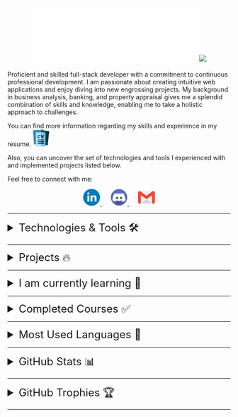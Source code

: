 <div align="center" width="100%">
<img src="header.svg" style="width:75%" alt="Click to see the source"><img src="images/earth-black.gif" width="25%"/>
</div>

</br>
Proficient and skilled full-stack developer with a commitment to continuous professional development. I am passionate about creating intuitive web applications and enjoy diving into new engrossing projects. My background in business analysis, banking, and property appraisal gives me a splendid combination of skills and knowledge, enabling me to take a holistic approach to challenges.

You can find more information regarding my skills and experience in my resume.
<a href="https://flowcv.com/resume/95vgl16kej"><img width="38px" src="images/cv.png" onmouseover='this.src="images/discord.png"' onmouseout="this.src='images/cv-black.png'"></a>

Also, you can uncover the set of technologies and tools I experienced with and implemented projects listed below.

Feel free to connect with me:

<p align="center" style="text-decoration:none">
  <a href="https://www.linkedin.com/in/opavlyk/"
  target="_blank" rel="noreferrer">
    <img src="images/linkedin-one.png" width="38" height="38"/>
  </a>&nbsp&nbsp&nbsp&nbsp
  <a href="https://discordapp.com/users/1085667541902442638" target="_blank" rel="noreferrer">
    <img src="images/discord.png" width="38" height="38"/>
  </a>&nbsp&nbsp&nbsp&nbsp
  <a href="mailto:pavlykolek@gmail.com" target="_blank" rel="noreferrer">
    <img src="images/gmail-one.png" width="38" height="38"/>
  </a>
</p>

---

<details>
  <summary style="font-size:24px">Technologies & Tools 🛠️</summary>
  <br>
  <table>  
    <tr><strong>Languages:</strong></tr>     
      <tr> <!-- line 1 -->
        <td align="center" height="108" width="108">
          <a href="https://www.javascript.com/">
            <img src="images/javascript.svg" width="48" height="48" alt="JAVASCRIPT"/>
          </a>
          <br/><strong>JavaScript</strong>
        </td>
        <td align="center" height="108" width="108">
          <a href="https://developer.mozilla.org/en-US/docs/Web/HTML">
            <img src="images/html.svg" width="48" height="48" alt="HTML"/>
          </a>
          <br/><strong>HTML</strong>
        </td>
        <td align="center" height="108" width="108">
          <a href="https://developer.mozilla.org/en-US/docs/Web/CSS">
            <img src="images/css.svg" width="48" height="48" alt="CSS"/>
          </a>
          <br/><strong>CSS</strong>
        </td>
        <td align="center" height="108" width="108">
          <a href="www.python.org">
            <img src="images/python.png" width="48" height="48" alt="RUBY"/>
          </a>
          <br/><strong>Python</strong>
        </td>
        <td align="center" height="108" width="108">
          <a href="https://developer.mozilla.org/en-US/docs/Glossary/SQL"><img src="images/sql.png" width="48" height="48" alt="SQL"/>
          </a>
          <br/><strong>SQL</strong>
        </td>
        <td align="center" height="108" width="108">
          <a href="https://rubyonrails.org/">
            <img src="images/ruby.png" width="48" height="48" alt="RUBY"/>
          </a>
          <br/><strong>Ruby</strong>
        </td>
    </tr>
  </table> 
  <table> 
    <tr><strong>Frontend:</strong></tr>
    <tr> <!-- line 2 -->
      <td align="center" height="108" width="108">
        <a href="https://reactjs.org/">
          <img src="images/react.png" width="48" height="48" alt="REACT"/>
        </a>
        <br/><strong>React</strong>
      </td>
            <td align="center" height="108" width="108">
        <a href="https://redux.js.org/">
          <img src="images/redux.png" width="48" height="48" alt="Redux"/>
        </a>
        <br/><strong>Redux</strong>
      </td>
      <td align="center" height="108" width="108">
        <a href="https://reactrouter.com/en/main">
          <img src="images/react-router.png" width="52" height="33" alt="React-router"/>
        </a>
        <br/><strong>React Router</strong>
      <td align="center" height="108" width="108">
        <a href="https://axios-http.com/docs/intro">
          <img src="images/axios.png" width="58" height="48" alt="Axios"/>
        </a>
        <br/><strong>Axios</strong>
      </td>
            <td align="center" height="108" width="108">
        <a href="https://tanstack.com/query/latest">
          <img src="images/react-query.png" width="48" height="48" alt="React Query"/>
        </a>
        <br/><strong>React Query</strong>
      </td>
      <td align="center" height="108" width="108">
        <a href="https://reactnative.dev/">
          <img src="images/react.png" width="48" height="48" alt="REACT"/>
        </a>
        <br/><strong>React Native</strong>
      </td>
      <td align="center" height="108" width="108">
        <a href="https://reactnavigation.org/">
          <img src="images/reactnav.svg" width="48" height="48" alt="Next.js"/>
        </a>
        <br/><strong>React Navigation</strong>
      </td>
      <!-- <td align="center" height="108" width="108">
        <a href="https://jquery.com/">
          <img src="images/jquery.svg" width="48" height="48" alt="JQUERY"/>
        </a>
        <br/><strong>jQuery</strong>
      </td> -->
    </tr>
    <tr> <!-- line 3 -->
    <td align="center" height="108" width="108">
        <a href="https://nextjs.org/">
          <img src="images/next.png" width="48" height="48" alt="Next.js"/>
        </a>
        <br/><strong>Next.js</strong>
      </td>
      <td align="center" height="108" width="108">
        <a href="https://getbootstrap.com/">
          <img src="images/bootstrap.png" width="48" height="48" alt="Bootstrap"/>
        </a>
        <br/><strong>Bootstrap</strong>
      </td>
      <td align="center" height="108" width="108">
        <a href="https://sass-lang.com/">
          <img src="images/sass.svg" width="48" height="48" alt="SASS"/>
        </a>
        <br/><strong>SASS</strong>
      </td>
      <td align="center" height="108" width="108">
        <a href="https://tailwindui.com/">
          <img src="images/tailwind.svg" width="48" height="48" alt="TAILWIND"/>
        </a>
        <br/><strong>Tailwind</strong>
      </td>
      <td align="center" height="108" width="108">
        <a href="https://github.com/css-modules/css-modules">
          <img src="images/css-modules.png" width="50" height="50" alt="CSS Modules"/>
        </a>
        <br/><strong>CSS Modules</strong>
      </td>
      <td align="center" height="108" width="108">
        <a href="https://styled-components.com/">
          <img src="images/sc.png" width="50" height="48" alt="Styled Components"/>
        </a>
        <br/><strong>Styled Components</strong>
      </td>
      <!-- <td align="center" height="108" width="108">
        <a href="https://mui.com/">
          <img src="images/mui.svg" width="48" height="48" alt="MaterialUI"/>
        </a>
        <br/><strong>Material UI</strong>
      </td> -->
    </tr>
    </table>
    <table>
      <tr><strong>Backend:</strong></tr>
        <tr> <!-- line 4 -->
            <td align="center" height="108" width="108">
        <a href="https://nodejs.org/en">
          <img src="images/node.png" width="42" height="48" alt="Nodejs"/>
        </a>
        <br/><strong>Node.js</strong>
      </td>
      <td align="center" height="108" width="108">
        <a href="https://expressjs.com/">
          <img src="images/express.png" width="48" height="48" alt="Express"/>
        </a>
        <br/><strong>Express</strong>
      </td>
      <td align="center" height="108" width="108">
        <a href="https://www.postgresql.org/">
          <img src="images/postgresql.png" width="48" height="48"alt="POSTGRESQL"/>
        </a>
        <br/><strong>PostgreSQL</strong>
      </td>
      <td align="center" height="108" width="108">
        <a href="https://supabase.com/">
          <img src="images/supabase.svg" width="48" height="48" alt="SUPABASE"/>
        </a>
        <br/><strong>Supabase</strong>
      </td>
      <td align="center" height="108" width="108">
        <a href="https://www.mongodb.com/">
          <img src="images/mongodb.png" width="48" height="48" alt="MONGODB"/>
        </a>
        <br/><strong>MongoDB</strong>
      </td>
      <td align="center" height="108" width="108">
        <a href="https://mongoosejs.com/">
          <img src="images/mongoose.png" width="60" height="38" alt="Mongoose"/>
        </a>
        <br/><strong>Mongoose</strong>
      </td>
    </tr>
    </table>
    <table>
      <tr><strong>Useful libraries:</strong></tr>
      <tr> <!-- line 5 -->
        <td align="center" height="108" width="108">
        <a href="https://auth0.com/">
          <img src="images/auth.png" width="48" height="48" alt="Auth0"/>
        </a>
        <br/><strong>Auth0</strong>
        </td>
        <td align="center" height="108" width="108">
        <a href="https://react-icons.github.io/react-icons">
          <img src="images/react-icons.svg" width="48" height="48" alt="React Icons"/>
        </a>
        <br/><strong>React Icons</strong>
      </td>
      <td align="center" height="108" width="108">
        <a href="https://react-hot-toast.com/">
          <img src="images/react-hot-toast.jpg" width="48" height="48" alt="React Hot Toast"/>
        </a>
        <br/><strong>React Hot Toast</strong>
      </td>
      <td align="center" height="108" width="108">
        <a href="https://date-fns.org/">
          <img src="images/date-fns.png" width="48" height="48" alt="date-fns"/>
        </a>
        <br/><strong>date-fns</strong>
      </td>
      <td align="center" height="108" width="108">
        <a href="https://recharts.org/en-US/">
          <img src="images/recharts.png" width="48" height="48" alt="Recharts"/>
        </a>
        <br/><strong>Recharts</strong>
      </td>
      <td align="center" height="108" width="108">
        <a href="https://www.chartjs.org/docs/latest/">
          <img src="images/chartjs.png" width="48" height="48" alt="Chart.js"/>
        </a>
        <br/><strong>Chart.js</strong>
      </td>
                  <td align="center" height="108" width="108">
        <a href="https://threejs.org/">
          <img src="images/three.png" width="48" height="48" alt="Three.js"/>
        </a>
        <br/><strong>Three.js</strong>
      </td>
      </tr>
      <tr> <!-- line 6 -->
        <td align="center" height="108" width="108">
        <a href="https://www.fusioncharts.com/">
          <img src="images/fusion.jpg" width="50" height="48" alt="FusionCharts"/>
        </a>
        <br/><strong>FusionCharts</strong>
      </td>
            <td align="center" height="108" width="108">
        <a href="https://react-leaflet.js.org/">
          <img src="images/leaflet.png" width="48" height="48" alt="React Leaflet"/>
        </a>
        <br/><strong>React Leaflet</strong>
      </td>
      <td align="center" height="108" width="108">
        <a href="https://react-hook-form.com/">
          <img src="images/react-hook-form.png" width="48" height="48" alt="Hook Form"/>
        </a>
        <br/><strong>React Hook Form</strong>
      </td>
            <td align="center" height="108" width="108">
        <a href="https://wind-ui.com/">
          <img src="images/wind.jpg" width="48" height="48" alt="Wind UI"/>
        </a>
        <br/><strong>Wind UI</strong>
        </td>
            <td align="center" height="108" width="108">
        <a href="https://openai.com/">
          <img src="images/openAI.png" width="48" height="48" alt="OpenAI"/>
        </a>
        <br/><strong>OpenAI</strong>
        </td>
    </tr>
    </table>
    <table>
      <tr><strong>Testing:</strong></tr>
      <tr> <!-- line 7 -->
      <td align="center" height="108" width="108">
        <a href="https://www.cypress.io/">
          <img src="images/cypress.png" width="48" height="48" alt="CYPRESS"/>
        </a>
        <br/><strong>Cypress</strong>
      </td>
      <td align="center" height="108" width="108">
        <img src="images/jest.svg" width="48" height="48" alt="JEST"/>
        <br/><strong>Jest</strong>
      </td>
      <td align="center" height="108" width="108">
        <a href="https://mochajs.org/">
          <img src="images/mocha.png" width="48" height="48" alt="MOCHA"/>
        </a>
        <br/><strong>Mocha</strong>
      </td>
      <td align="center" height="108" width="108">
        <a href="https://www.chaijs.com/">
          <img src="images/chai.png" width="48" height="48" alt="CHAI"/>
        </a>
        <br/><strong>Chai</strong>
      </td>
      <td align="center" height="108" width="108">
        <a href="https://rspec.info/">
          <img src="images/rspec.png" width="48" height="48" alt="RSPEC"/>
        </a>
        <br/><strong>RSpec</strong>
      </td>
    </tr>
    </table>
    <table>
      <tr><strong>Design:</strong></tr>
      <tr> <!-- line 8 -->
      <td align="center" height="108" width="108">
        <img src="images/photoshop.svg" width="48" height="48" alt="PHOTOSHOP"/>
        <br/><strong>Photoshop</strong>
      </td>
      <td align="center" height="108" width="108">
        <a href="https://www.figma.com/">
          <img src="images/figma.png" width="48" height="48" alt="FIGMA"/>
        </a>
        <br/><strong>Figma</strong>
      </td>
      <td align="center" height="108" width="108">
        <a href="https://krita.org/en/">
          <img src="images/krita.svg" width="48" height="48" alt="KRITA"/>
        </a>
        <br/><strong>Krita</strong>
      </td>
      <td align="center" height="108" width="108">
        <a href="https://coolors.co/">
          <img src="images/coolors.svg" width="60" height="48" alt="Coolors"/>
        </a>
        <br/><strong>Coolors</strong>
      </td>
    </tr>
    </table>
    <table>
      <tr><strong>Deploying:</strong></tr>
      <tr> <!-- line 9 -->
      <td align="center" height="108" width="108">
      <a href="https://www.netlify.com/">
        <img src="images/netlify.svg" width="48" height="48" alt="NETLIFY"/>
        </a>
        <br/><strong>Netlify</strong>
      </td>
      <td align="center" height="108" width="108">
        <a href="https://www.vercel.com/">
          <img src="images/vercel.jpg" width="48" height="48" alt="VERCEL"/>
        </a>
        <br/><strong>Vercel</strong>
      </td>
      <td align="center" height="108" width="108">
        <a href="https://cloud.digitalocean.com/">
          <img src="images/do.png" width="48" height="48" alt="DIGITAL OCEAN"/>
        </a>
        <br/><strong>Digital Ocean</strong>
      </td>
      <td align="center" height="108" width="108">
      <a href="https://render.com/">
        <img src="images/render.png" width="48" height="48" alt="Render"/>
        </a>
        <br/><strong>Render</strong>
      </td>
    </tr>
    </table>
    <table>
      <tr><strong>AI assistant:</strong></tr>
      <tr> <!-- line 10 -->
        <td align="center" height="108" width="108">
          <a href="https://github.com/features/copilot">
            <img src="images/githubcopilot.jpg" width="48" height="48" alt="Git"/>
          </a>
          <br /><strong>GitHub Copilot</strong>
        </td>
        <td align="center" height="108" width="108">
          <a href="https://www.cursor.com/">
            <img src="images/cursor.png" width="48" height="48" alt="Git"/>
          </a>
          <br /><strong>Cursor AI</strong>
        </td>
        <td align="center" height="108" width="108">
          <a href="https://chatgpt.com/">
            <img src="images/gpt.png" width="48" height="48" alt="Git"/>
          </a>
          <br /><strong>ChatGPT</strong>
        </td>
      </tr>
    </table>
    <table>
      <tr><strong>Tools, Code editing etc.:</strong></tr>
      <tr> <!-- line 11 -->
      <td align="center" height="108" width="108">
        <img src="images/git.png" width="48" height="48" alt="Git"/>
        <br /><strong>Git</strong>
      </td>
      <td align="center" height="108" width="108">
        <a href="https://code.visualstudio.com/">
          <img src="images/vs.png" width="48" height="48" alt="VSCODE"/>
        </a>
        <br/><strong>VS Code</strong>
      </td>
      <td align="center" height="108" width="108">
        <a href="https://www.sublimetext.com/">
          <img src="images/sublime.png" width="48" height="48" alt="Sublime"/>
        </a>
        <br/><strong>Sublime</strong>
      </td>
      <td align="center" height="108" width="108">
        <a href="https://vitejs.dev/">
          <img src="images/vite.svg" width="48" height="48" alt="Vite"/>
        </a>
        <br/><strong>Vite</strong>
      </td>
            <td align="center" height="108" width="108">
        <a href="https://www.postman.com/">
          <img src="images/postman.svg" width="48" height="48" alt="Postman"/>
        </a>
        <br/><strong>Postman</strong>
      </td>
            <td align="center" height="108" width="108">
        <img src="images/linux.svg" width="48" height="48" alt="LINUX"/>
        <br/><strong>Linux</strong>
      </td>
    </tr>

  </table>
</details>

---

<details>
  <summary style="font-size:24px">Projects 🔥</summary>

<section align="center">
<table bordercolor="#66b2b2">
<!-- riipen project -->
  <tr>
    <tr>
    <td width="50%" bordercolor="#66b2b2" valign="top">
    <h3 align="center">Riipen Project - Expiry Date Tracker</h3>

<img src="images/riipen1.jpeg"/>
<img src="images/riipen2.jpeg"/>

  <a href="https://www.riipen.com/" target="_blank">
    </a>
    </td>

<!-- 0 project -->

<td width="50%" valign="top" align="left">
<p align="center"><strong>React, React Router, Axios, CSS, SASS, Bootstrap, Node.js, JWT, Mongoose, MongoDB Atlas, MongoDB Compass, Jest, Postman, Render</strong></p>
<p>MVP for a multi-phase Web App aimed at helping households manage their food inventory and reduce waste by tracking upcoming expiration dates.</p>
<p>This project was done under the guidance of 𝘛𝘩𝘦 𝘯𝘵𝘩 𝘊𝘳𝘦𝘢𝘵𝘪𝘷𝘦, which is leading this social and environmental sustainability initiative as part of a new business venture.</p>
<h4>Key features implemented:</h4>
<ul>
<li> Developed user registration and login functionality</li>
<li>Implemented JSON Web Token authentication to secure user sessions</li>
<li>Managed item creation, updates, and deletions using Axios for API interactions</li>
<li>Created a system for managing multiple item lists, including indicators for the number of items in each list on the main screen.</li>
<li>Integrated sorting and filtering functionalities to allow users to organize items based on various criteria.</li>
<li>Built RESTful APIs with a robust back-end structure to handle all CRUD operations effectively.</li>
<li>Set up and manage database collections using a cloud-based database solution.</li>
</ul>
  </td>
  </tr>
<!-- 1 project -->
  <tr>
    <tr>
    <td width="50%" bordercolor="#66b2b2" valign="top">
    <h3 align="center">Oasis Backside</h3>

![](https://github.com/agpavlik/Oasis-Backside/blob/main/public/docs/demo45.gif)

  <a href="https://github.com/agpavlik/Oasis-Backside" target="_blank">
      <img src="https://img.shields.io/badge/Code-black?style=for-the-badge&logo=github">
    </a>  
      <p><strong>React, React Router, React Query, React Hook Form, Supabase, Styled Components, Vite</strong></p>
      <p>Oasis Backside is the internal application used inside the hotel to manage bookings, rooms and guests.</p>
    </td>

<!-- 2 project -->

<td width="50%" valign="top">
      <h3 align="center">Blogener</h3>

![](https://github.com/agpavlik/Blogener/blob/main/public/docs/demo67.gif)

  <a href="https://github.com/agpavlik/Blogener" target="_blank">
      <img src="https://img.shields.io/badge/Code-black?style=for-the-badge&logo=github">
    </a> 
    <p><strong>OpenAI, React, Next.js, MongoDB, Tailwind CSS, Auth0, Stripe</strong></p>
    <p>The AI-powered SAAS solution to generate SEO-optimized blog posts in minutes. Get high-quality content, without sacrificing your time.</p>
  </td>
  </tr>

<!-- 3 project -->
<tr>
<td width="50%" valign="top">
      <h3 align="center">Pizzolino</h3>

![](https://github.com/agpavlik/pizzolino/blob/main/public/docs/demo46.gif)

  <a href="https://github.com/agpavlik/Pizzolino" target="_blank">
      <img src="https://img.shields.io/badge/Code-black?style=for-the-badge&logo=github">
    </a> 
    <p><strong>React, React Router, Redux, Tailwind CSS, Vite</strong></p>
    <p>The application allows users to order pizza fast requiring no user account and no login.</p>
  </td>

<!-- 4 project -->
  <td width="50%" valign="top">
  <h3 align="center">Map-Marker</h3>

![](https://github.com/agpavlik/map-maker/blob/main/public/docs/demo44.gif)

  <a href="https://github.com/agpavlik/Map-Marker" target="_blank">
      <img src="https://img.shields.io/badge/Code-black?style=for-the-badge&logo=github">
    </a> 
    <p><strong>React, React Router, CSS Modules, React Leaflet, React, Datepicker, Vite</strong></p>
    <p>React-based single-page application where users can register all the cities that they have ever traveled to.</p>
  </td>
  </tr>
<!-- 5 project -->
<tr>
  <td width="50%" bordercolor="#66b2b2" valign="top">
    <h3 align="center">Flashback-Up</h3>
    
![](https://github.com/agpavlik/Geo/blob/main/public/docs/demo65.gif)

  <a href="https://github.com/agpavlik/Geo" target="_blank">
      <img src="https://img.shields.io/badge/Code-black?style=for-the-badge&logo=github">
    </a>  
      <p><strong>React.js, React Router, Axios, Node.js, Express.js, MongoDB, Mongoose, bcrypt.js, jsonwebtoken</strong></p>
      <p>Flashback-Up allows users to store remarkable places that they would like to memorize and share with the community.</p>
    </td>
<!-- 6 project -->
    <td width="50%" valign="top">
      <h3 align="center">Pollarizing</h3>

![](https://github.com/agpavlik/LHL-project-decision-maker/blob/master/public/images/demo11.gif)

  <a href="https://github.com/agpavlik/LHL-project-decision-maker" target="_blank">
      <img src="https://img.shields.io/badge/Code-black?style=for-the-badge&logo=github">
    </a> 
    <p><strong>JavaScript, HTML, SASS, Bootstrap, Express, PostgreSQL, Chart.js</strong></p>
    <p>Application allows users to make a decision by creating polls and voting.</p>
  </td>
</tr>
<!-- 7 project -->
<tr>
  <td width="50%" bordercolor="#66b2b2" valign="top">
    <h3 align="center">Gourmand</h3>
    
![](https://github.com/agpavlik/Gourmand/blob/main/assets/page.png)

  <a href="https://github.com/agpavlik/Gourmand" target="_blank">
      <img src="https://img.shields.io/badge/Code-black?style=for-the-badge&logo=github">
    </a>  
      <p><strong>React Native, React Navigation, Redux, Expo</strong></p>
      <p>Cooking recipies application built with React Native.</p>
  </td>
<!-- 8 project -->
  <td width="50%" bordercolor="#66b2b2" valign="top">
    <h3 align="center">Fav-Loc</h3>
    
![](https://github.com/agpavlik/fav-loc/blob/main/assets/page.png)

  <a href="https://github.com/agpavlik/fav-loc" target="_blank">
      <img src="https://img.shields.io/badge/Code-black?style=for-the-badge&logo=github">
    </a>  
      <p><strong>React Native, Expo, Expo-sqlite, Expo-location, Expo-image-picker, Expo-app-loading, React Navigation, React-Native-Map</strong></p>
      <p>The application allows users to collect and manage information about their favorite places visited.</p>
  </td>
</tr>

<!-- 9 project -->
<tr>
  <td width="50%" bordercolor="#66b2b2" valign="top">
    <h3 align="center">ExpenSee</h3>
    
![](https://github.com/agpavlik/ExpenSee/blob/main/assets/page.png)

  <a href="https://github.com/agpavlik/ExpenSee" target="_blank">
      <img src="https://img.shields.io/badge/Code-black?style=for-the-badge&logo=github">
    </a>  
      <p><strong>React Native, Expo, React Navigation, Firebase, Fetch</strong></p>
      <p>React Native app allows to manage expenses.</p>
    </td>
<!-- 10 project -->
  <td width="50%" bordercolor="#66b2b2" valign="top">
    <h3 align="center">MythiCare</h3>
<img src="https://github.com/agpavlik/LHL-project-MythiCare/blob/main/docs/Screenshot_13.png" width="100%">

  <a href="https://github.com/agpavlik/LHL-project-MythiCare" target="_blank">
      <img src="https://img.shields.io/badge/Code-black?style=for-the-badge&logo=github">
    </a>  
      <p><strong>React, Bootstrap, Node, Express, PostgreSQL</strong></p>
      <p>A pet sitting app where you can find or become a sitter for the pets.</p>
    </td>
</tr>
<!-- 11 project -->
<tr>
<td width="50%" valign="top">
      <h3 align="center">Jungle</h3>

![](https://github.com/agpavlik/LHL-project-Jungle/blob/master/public/docs/demo9.gif)

  <a href="https://github.com/agpavlik/LHL-project-Jungle" target="_blank">
      <img src="https://img.shields.io/badge/Code-black?style=for-the-badge&logo=github">
    </a> 
    <p><strong>Ruby on Rails, PostgreSQL, Strap</strong></p>
    <p>A mini e-commerce application. Plants and flowers online shop.</p>
  </td>

<!-- 12 project -->
  <td width="50%" bordercolor="#66b2b2" valign="top">
    <h3>PhotoLabs</h3>

![](https://github.com/agpavlik/LHL-project-photolabs/blob/main/frontend/public/docs/demo4.gif)

  <a href="https://github.com/agpavlik/LHL-project-photolabs" target="_blank">
      <img src="https://img.shields.io/badge/Code-black?style=for-the-badge&logo=github">
    </a>  
      <p><strong>React, Bootstrap, Node, Express, MongoDB</strong></p>
      <p>A React-based SPA that allows users to view photos in different contexts.</p>
    </td>
</tr>
<!-- 13 project -->
<tr>
  <td width="50%" bordercolor="#66b2b2" valign="top">
    <h3 align="center">React Quiz</h3>
    
![](https://github.com/agpavlik/Udemy-react-quiz/blob/main/public/demo25.gif)

  <a href="https://github.com/agpavlik/Udemy-react-quiz" target="_blank">
      <img src="https://img.shields.io/badge/Code-black?style=for-the-badge&logo=github">
    </a>  
      <p><strong>React, Reducer</strong></p>
      <p>A little quiz</p>
    </td>
<!-- 14 project -->
<td width="50%" valign="top">
      <h3 align="center">Tweeter</h3>

![](https://github.com/agpavlik/LHL-project-tweeter/blob/master/public/docs/demo2.gif)

  <a href="https://github.com/agpavlik/LHL-project-tweeter" target="_blank">
      <img src="https://img.shields.io/badge/Code-black?style=for-the-badge&logo=github">
    </a> 
    <p><strong>HTML, CSS, JS, jQuery, Express, Node</strong></p>
    <p>Tweeter is a simple, single-page Twitter clone. </p>
  </td>
</tr>
<!-- 15 project -->
<tr>
  <td width="50%" bordercolor="#66b2b2" valign="top">
    <h3>TinyApp</h3>

<img src="https://github.com/agpavlik/LHL-project-tinyapp/blob/master/docs/urls-page.png" width="100%">

  <a href="https://github.com/agpavlik/LHL-project-tinyapp" target="_blank">
      <img src="https://img.shields.io/badge/Code-black?style=for-the-badge&logo=github">
    </a>  
      <p><strong>Node, Express</strong></p>
      <p>TinyApp is a full stack web application that allows users to shorten long URLs</p>
    </td>
  </tr>
  </tr>
</table>
</section>
</details>

---

<details>
  <summary style="font-size:24px"> I am currently learning 📝 </summary>
<br>

  <p><strong> ☑️ DevOps and Software Engineering Professional Certificate</strong>&nbsp&nbsp&nbsp
    <a href="https://www.coursera.org/programs/ictc-beyond-the-cloud-intake-2-eata4/professional-certificates/devops-and-software-engineering" target="_blank">
      <img src="images/ibm.png" width="50px" height="20px">
   </a>
   <br> Master DevOps, Agile, Scrum, CI/CD and Cloud Native with hands-on job-ready skills.
  </p>

  <p><strong> ☑️ The Ultimate DevOps Bootcamp</strong>&nbsp&nbsp&nbsp
    <a href="https://www.udemy.com/course/the-complete-devops-bootcamp/learn/lecture/35714080?start=0#overview" target="_blank">
      <img src="images/udemy.svg" width="50px" height="20px">
   </a>
   <br> This course includes: DevOps Overview, Linux Basics, Networking Basics, Applications Basics, Introduction to Git, Docker and Containers, Container Orchestration, Kubernetes Concepts, Learn IaC with Terraform, Basic Python programming
  </p>

  <p><strong> ☑️ ChatGPT for developers: code, test, debug</strong>&nbsp&nbsp&nbsp
    <a href="https://www.udemy.com/course/chatgpt-for-developers-code-test-debug-by-yan-hadzhyisky/" target="_blank">
      <img src="images/udemy.svg" width="50px" height="20px">
   </a>
   <br> use chat GPT for developer as a good free assistant
  </p>

  <p><strong> ☑️ Web Design for Web Developers</strong>&nbsp&nbsp&nbsp
    <a href="https://www.udemy.com/course/web-design-secrets/" target="_blank">
      <img src="images/udemy.svg" width="50px" height="20px">
   </a>
   <br> The 25+ guidelines of amazing web design: simple rules and guidelines that go straight to the point.
  </p>

  <p><strong> ☑️ Typescript: The Complete Developer's Guide</strong>&nbsp&nbsp&nbsp
    <a href="https://www.udemy.com/course/typescript-the-complete-developers-guide/" target="_blank">
      <img src="images/udemy.svg" width="50px" height="20px">
   </a>
  <br>Master Typescript by learning popular design patterns and building complex projects. Includes React and Express.
  </p>

</details>

---

<details>
  <summary style="font-size:24px"> Completed Courses ✅ </summary>
<br>

  <p><strong> ✅ AI For Developers With GitHub Copilot, Cursor AI & ChatGPT</strong>&nbsp&nbsp&nbsp
    <a href="https://www.udemy.com/course/ai-for-developers-with-github-copilot-cursor-ai-chatgpt/learn/lecture/46484645#reviews" target="_blank">
      <img src="images/udemy.svg" width="50px" height="20px">
   </a>
   <br> Leverage AI to boost your productivity as a developer: Use GitHub Copilot, Cursor AI and ChatGPT for efficient coding
  </p>

  <p><strong> ✅ React Native - The Practical Guide [2024]</strong>&nbsp&nbsp&nbsp
    <a href="https://www.udemy.com/course/react-native-the-practical-guide/learn/lecture/31197308?start=0#overview" target="_blank">
      <img src="images/udemy.svg" width="50px" height="20px">
   </a>
   <br> Use React Native to build native iOS and Android Apps - incl. Push Notifications, Hooks, Redux.
  </p>

  <p><strong> ✅ The Ultimate React Course 2023: React, Redux & More</strong>&nbsp&nbsp&nbsp
    <a href="https://www.udemy.com/course/the-ultimate-react-course/learn/lecture/37351178?start=15#learning-tools" target="_blank">
      <img src="images/udemy.svg" width="50px" height="20px">
    </a> 
    <br>Front-end development with React and modern libraries course. Context API, React Query, Redux Toolkit, React Hook Form, Tailwind CSS, CSS Modules, Supabase, React Leaflet, advanced patterns etc.
  </p>

  <p><strong> ✅ The MERN Fullstack Guide</strong>&nbsp&nbsp&nbsp
    <a href="https://www.udemy.com/course/react-nodejs-express-mongodb-the-mern-fullstack-guide/learn/lecture/16851138?start=60#overview" target="_blank">
      <img src="images/udemy.svg" width="50px" height="20px">
   </a>
   <br> Build fullstack React.js applications with Node.js, Express.js & MongoDB (MERN). Also learn how to add file upload, authentication, authorization and how to deploy your application in different ways to different hosting services.
  </p>

  <p><strong> ✅ Next JS & Open AI / GPT</strong>&nbsp&nbsp&nbsp
    <a href="https://www.udemy.com/course/next-js-ai/learn/lecture/36383544?start=15#overview" target="_blank">
      <img src="images/udemy.svg" width="50px" height="20px">
   </a>
  <br>Build an SEO-friendly blog post gen app with auth0, GPT, stripe payments, Tailwind, & MongoDB
  </p>

  <p><strong> ✅ JavaScript: The Advanced Concepts</strong>&nbsp&nbsp&nbsp
    <a href="https://www.udemy.com/course/advanced-javascript-concepts/" target="_blank">
      <img src="images/udemy.svg" width="50px" height="20px">
   </a>
  <br>Learn modern advanced JavaScript practices and be in the top 10% of JavaScript developers
  </p>

  <p><strong> ✅ JavaScript Algorithms and Data Structures</strong>&nbsp&nbsp&nbsp<a href="https://www.freecodecamp.org/learn/javascript-algorithms-and-data-structures/" target="_blank">
  <img src="images/freeCode.png" width="110px" height="20px">
  </a>
  <br>Learn the fundamentals of JavaScript including variables, arrays, objects, loops, and functions. Create algorithms to manipulate strings, factorialize numbers, etc. Also learn two important programming paradigms: Object Oriented Programming (OOP) and Functional Programming (FP).</p>

</details>

---

<details>
  <summary style="font-size:24px">Most Used Languages 🎯</summary>
  <br>

[![Top Langs](https://github-readme-stats.vercel.app/api/top-langs/?username=agpavlik&layout=pie&langs_count=20&title_color=58A6FF&text_color=C3D1D9&icon_color=1F6FEB&bg_color=0D1117&hide_border=true)](https://github.com/anuraghazra/github-readme-stats)

</details>

---

<details>
  <summary style="font-size:24px"> GitHub Stats 📊 </summary>
  <br>
  
  ![github_dark](https://github-readme-stats.vercel.app/api?username=agpavlik&show_icons=true&show_contribs=true@show_prs=true&hide_border=true&cache_seconds=86400&theme=github_dark)

[![GitHub Streak](https://streak-stats.demolab.com?user=agpavlik&theme=github-dark-blue&hide_border=true)](https://git.io/streak-stats)

</details>

---

<details>
  <summary style="font-size:24px">GitHub Trophies 🏆</summary>
<img src="https://github-profile-trophy.vercel.app/?username=agpavlik&theme=darkhub&no-frame=false&no-bg=true&margin-w=4" />

</details>

---
